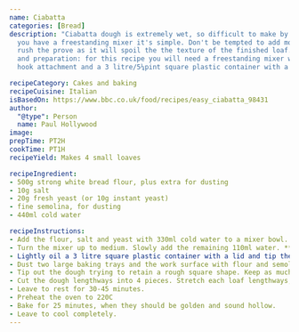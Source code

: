 ```yaml
---
name: Ciabatta
categories: [Bread]
description: "Ciabatta dough is extremely wet, so difficult to make by hand, but if
  you have a freestanding mixer it's simple. Don't be tempted to add more flour or
  rush the prove as it will spoil the the texture of the finished loaf.\r\n\r\nEquipment
  and preparation: for this recipe you will need a freestanding mixer with a dough
  hook attachment and a 3 litre/5¼pint square plastic container with a lid."

recipeCategory: Cakes and baking
recipeCuisine: Italian
isBasedOn: https://www.bbc.co.uk/food/recipes/easy_ciabatta_98431
author:
  "@type": Person
  name: Paul Hollywood
image: 
prepTime: PT2H
cookTime: PT1H
recipeYield: Makes 4 small loaves

recipeIngredient:
- 500g strong white bread flour, plus extra for dusting
- 10g salt
- 20g fresh yeast (or 10g instant yeast)
- fine semolina, for dusting
- 440ml cold water

recipeInstructions:
- Add the flour, salt and yeast with 330ml cold water to a mixer bowl. Mix with a dough hook at slow speed until it starts to come together.
- Turn the mixer up to medium. Slowly add the remaining 110ml water. **It will be wet!**. You might not need all the additional water, so stop if it's nearing a batter. Mix for 8-10 minutes, until the dough is smooth and stretchy.
- Lightly oil a 3 litre square plastic container with a lid and tip the dough in. Leave to prove for 1½ to 2 hours, until at least doubled (maybe trebled). From Paul Hollywood: it's important the dough proves slowly, otherwise it will collapse and your loaves will be flat.
- Dust two large baking trays and the work surface with flour and semolina.
- Tip out the dough trying to retain a rough square shape. Keep as much air in the dough as possible. Sprinkle semonlina over the top of the dough.
- Cut the dough lengthways into 4 pieces. Stretch each loaf lengthways, and place on the baking tray.
- Leave to rest for 30-45 minutes.
- Preheat the oven to 220C
- Bake for 25 minutes, when they should be golden and sound hollow.
- Leave to cool completely.
---
```

